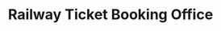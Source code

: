 ---
title: "Railway Ticket Booking Office"
url: /bhubaneswar/railway-ticket-booking-office-2/
shop: Kiosk
---